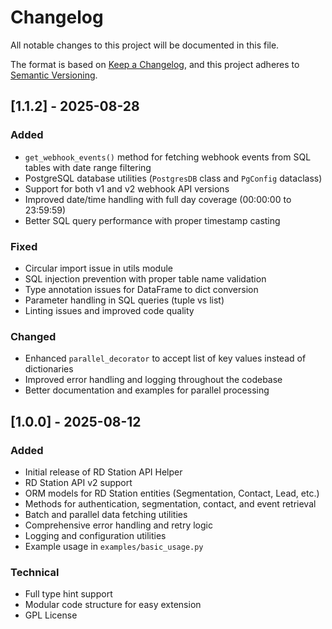 # Changelog

All notable changes to this project will be documented in this file.

The format is based on [Keep a Changelog](https://keepachangelog.com/en/1.0.0/),
and this project adheres to [Semantic Versioning](https://semver.org/spec/v2.0.0.html).

## [1.1.2] - 2025-08-28

### Added
- `get_webhook_events()` method for fetching webhook events from SQL tables with date range filtering
- PostgreSQL database utilities (`PostgresDB` class and `PgConfig` dataclass)
- Support for both v1 and v2 webhook API versions
- Improved date/time handling with full day coverage (00:00:00 to 23:59:59)
- Better SQL query performance with proper timestamp casting

### Fixed
- Circular import issue in utils module
- SQL injection prevention with proper table name validation
- Type annotation issues for DataFrame to dict conversion
- Parameter handling in SQL queries (tuple vs list)
- Linting issues and improved code quality

### Changed
- Enhanced `parallel_decorator` to accept list of key values instead of dictionaries
- Improved error handling and logging throughout the codebase
- Better documentation and examples for parallel processing

## [1.0.0] - 2025-08-12

### Added
- Initial release of RD Station API Helper
- RD Station API v2 support
- ORM models for RD Station entities (Segmentation, Contact, Lead, etc.)
- Methods for authentication, segmentation, contact, and event retrieval
- Batch and parallel data fetching utilities
- Comprehensive error handling and retry logic
- Logging and configuration utilities
- Example usage in `examples/basic_usage.py`

### Technical
- Full type hint support
- Modular code structure for easy extension
- GPL License
